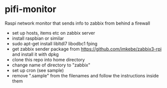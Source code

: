 # pifi-monitor
Raspi network monitor that sends info to zabbix from behind a firewall

- set up hosts, items etc on zabbix server 
- install raspbian or similar
- sudo apt-get install libltdl7 libodbc1 fping
- get zabbix sender package from https://github.com/imkebe/zabbix3-rpi and install it with dpkg
- clone this repo into home directory
- change name of directory to "zabbix"
- set up cron (see sample)
- remove ".sample" from the filenames and follow the instructions inside them
